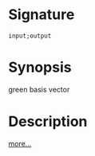 # Signature
```vikid-signature
input;output
```

# Synopsis
green basis vector

# Description

[more...](https://en.wikipedia.org/wiki/Basis_(linear_algebra))